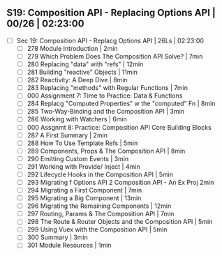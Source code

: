 ## S19: Composition API - Replacing Options API | 00/26 | 02:23:00
- [ ] Sec 19: Composition API - Replacg Options API | 26Ls | 02:23:00
	- [ ] 278 Module Introduction | 2min
	- [ ] 279 Which Problem Does The Composition API Solve? | 7min
	- [ ] 280 Replacing "data" with "refs" | 12min
	- [ ] 281 Building "reactive" Objects | 11min
	- [ ] 282 Reactivity: A Deep Dive | 8min
	- [ ] 283 Replacing "methods" with Regular Functions | 7min
	- [ ] 000 Assignment 7: Time to Practice: Data & Functions
	- [ ] 284 Replacg "Computed Properties" w the "computed" Fn | 8min
	- [ ] 285 Two-Way-Binding and the Composition API | 3min
	- [ ] 286 Working with Watchers | 6min
	- [ ] 000 Assgnmt 8: Practice: Composition API Core Building Blocks
	- [ ] 287 A First Summary | 2min
	- [ ] 288 How To Use Template Refs | 5min
	- [ ] 289 Components, Props & The Composition API | 8min
	- [ ] 290 Emitting Custom Events | 3min
	- [ ] 291 Working with Provide/ Inject | 4min
	- [ ] 292 Lifecycle Hooks in the Composition API | 5min
	- [ ] 293 Migrating f Options API 2 Composition API - An Ex Proj 2min
	- [ ] 294 Migrating a First Component | 7min
	- [ ] 295 Migrating a Big Component | 13min
	- [ ] 296 Migrating the Remaining Components | 12min
	- [ ] 297 Routing, Params & The Composition API | 7min
	- [ ] 298 The Route & Router Objects and the Composition API | 5min
	- [ ] 299 Using Vuex with the Composition API | 5min
	- [ ] 300 Summary | 3min
	- [ ] 301 Module Resources | 1min
